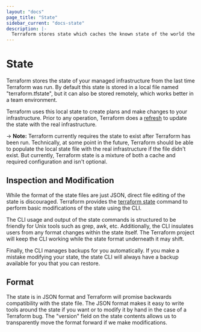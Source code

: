 ```yaml
---
layout: "docs"
page_title: "State"
sidebar_current: "docs-state"
description: |-
  Terraform stores state which caches the known state of the world the last time Terraform ran.
---
```


# State

Terraform stores the state of your managed infrastructure from the last
time Terraform was run. By default this state is stored in a local file
named "terraform.tfstate", but it can also be stored remotely, which works
better in a team environment.

Terraform uses this local state to create plans and make changes to your
infrastructure. Prior to any operation, Terraform does a
[refresh](/docs/commands/refresh.html) to update the state with the
real infrastructure.

-> **Note:** Terraform currently requires the state to exist after Terraform
has been run. Technically,
at some point in the future, Terraform should be able to populate the local
state file with the real infrastructure if the file didn't exist. But currently,
Terraform state is a mixture of both a cache and required configuration and
isn't optional.

## Inspection and Modification

While the format of the state files are just JSON, direct file editing
of the state is discouraged. Terraform provides the
[terraform state](/docs/commands/state/index.html) command to perform
basic modifications of the state using the CLI.

The CLI usage and output of the state commands is structured to be
friendly for Unix tools such as grep, awk, etc. Additionally, the CLI
insulates users from any format changes within the state itself. The Terraform
project will keep the CLI working while the state format underneath it may
shift.

Finally, the CLI manages backups for you automatically. If you make a mistake
modifying your state, the state CLI will always have a backup available for
you that you can restore.

## Format

The state is in JSON format and Terraform will promise backwards compatibility
with the state file. The JSON format makes it easy to write tools around the
state if you want or to modify it by hand in the case of a Terraform bug.
The "version" field on the state contents allows us to transparently move
the format forward if we make modifications.
